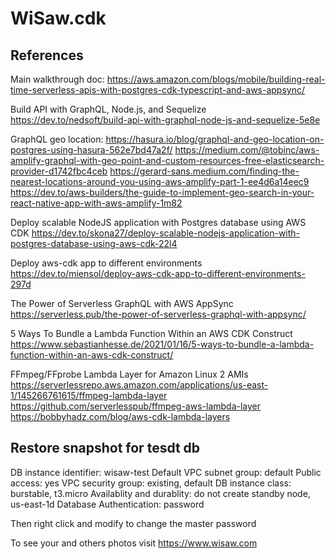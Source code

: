 # WiSaw.cdk
## References
Main walkthrough doc:
https://aws.amazon.com/blogs/mobile/building-real-time-serverless-apis-with-postgres-cdk-typescript-and-aws-appsync/

Build API with GraphQL, Node.js, and Sequelize
https://dev.to/nedsoft/build-api-with-graphql-node-js-and-sequelize-5e8e


GraphQL geo location:
https://hasura.io/blog/graphql-and-geo-location-on-postgres-using-hasura-562e7bd47a2f/
https://medium.com/@tobinc/aws-amplify-graphql-with-geo-point-and-custom-resources-free-elasticsearch-provider-d1742fbc4ceb
https://gerard-sans.medium.com/finding-the-nearest-locations-around-you-using-aws-amplify-part-1-ee4d6a14eec9
https://dev.to/aws-builders/the-guide-to-implement-geo-search-in-your-react-native-app-with-aws-amplify-1m82


Deploy scalable NodeJS application with Postgres database using AWS CDK
https://dev.to/skona27/deploy-scalable-nodejs-application-with-postgres-database-using-aws-cdk-22l4


Deploy aws-cdk app to different environments
https://dev.to/miensol/deploy-aws-cdk-app-to-different-environments-297d



The Power of Serverless GraphQL with AWS AppSync
https://serverless.pub/the-power-of-serverless-graphql-with-appsync/

5 Ways To Bundle a Lambda Function Within an AWS CDK Construct
https://www.sebastianhesse.de/2021/01/16/5-ways-to-bundle-a-lambda-function-within-an-aws-cdk-construct/

FFmpeg/FFprobe Lambda Layer for Amazon Linux 2 AMIs
https://serverlessrepo.aws.amazon.com/applications/us-east-1/145266761615/ffmpeg-lambda-layer
https://github.com/serverlesspub/ffmpeg-aws-lambda-layer
https://bobbyhadz.com/blog/aws-cdk-lambda-layers


## Restore snapshot for tesdt db
DB instance identifier: wisaw-test
Default VPC
subnet group: default
Public access: yes
VPC security group: existing, default
DB instance class: burstable, t3.micro
Availablity and durablity: do not create standby node, us-east-1d
Database Authentication: password

Then right click and modify to change the master password



To see your and others photos visit https://www.wisaw.com
